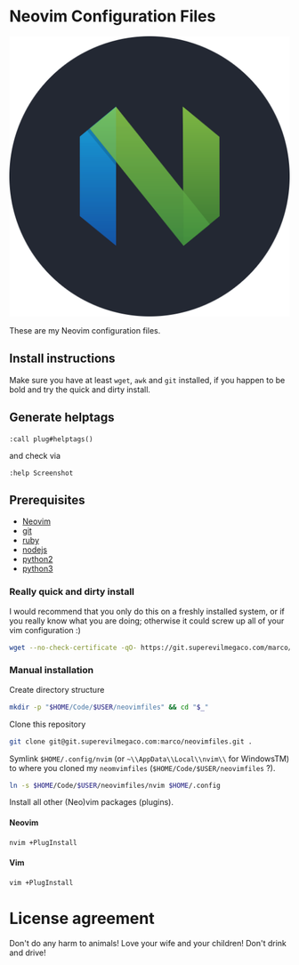 Neovim Configuration Files
==========================

![](icon.png)

These are my Neovim configuration files.

## Install instructions

Make sure you have at least `wget`, `awk` and `git` installed, if you happen to be
bold and try the quick and dirty install.

## Generate helptags

```
:call plug#helptags()
```

and check via

```
:help Screenshot
```

## Prerequisites

- [Neovim][NeovimWebsite]
- [git][GitWebsite]
- [ruby][ruby]
- [nodejs][nodejs]
- [python2][python2]
- [python3][python3]

### Really quick and dirty install

I would recommend that you only do this on a freshly installed system,
or if you really know what you are doing; otherwise it could screw up all of
your vim configuration :)

```bash
wget --no-check-certificate -qO- https://git.superevilmegaco.com/marco/neovimfiles/blob/master/install.bash | bash
```

### Manual installation

Create directory structure

```bash
mkdir -p "$HOME/Code/$USER/neovimfiles" && cd "$_"
```

Clone this repository

```bash
git clone git@git.superevilmegaco.com:marco/neovimfiles.git .
```

Symlink `$HOME/.config/nvim` (or `~\\AppData\\Local\\nvim\\` for WindowsTM) to
where you cloned my `neomvimfiles` (`$HOME/Code/$USER/neovimfiles` ?).

```bash
ln -s $HOME/Code/$USER/neovimfiles/nvim $HOME/.config
```

Install all other (Neo)vim packages (plugins).

#### Neovim

```bash
nvim +PlugInstall
```

#### Vim

```bash
vim +PlugInstall
```

# License agreement #
Don't do any harm to animals!
Love your wife and your children!
Don't drink and drive!



[NeovimWebsite]: https://neovim.io/
[WgetWebsite]: https://www.gnu.org/software/wget/
[GitWebsite]: https://git-scm.com/
[ruby]: https://www.ruby-lang.org/
[python2]: https://www.python.org/
[python3]: https://www.python.org/
[nodejs]: https://nodejs.org/en/

